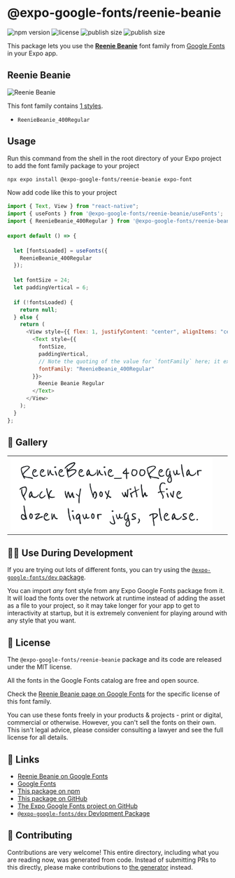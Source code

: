 # @expo-google-fonts/reenie-beanie

![npm version](https://flat.badgen.net/npm/v/@expo-google-fonts/reenie-beanie)
![license](https://flat.badgen.net/github/license/expo/google-fonts)
![publish size](https://flat.badgen.net/packagephobia/install/@expo-google-fonts/reenie-beanie)
![publish size](https://flat.badgen.net/packagephobia/publish/@expo-google-fonts/reenie-beanie)

This package lets you use the [**Reenie Beanie**](https://fonts.google.com/specimen/Reenie+Beanie) font family from [Google Fonts](https://fonts.google.com/) in your Expo app.

## Reenie Beanie

![Reenie Beanie](./font-family.png)

This font family contains [1 styles](#-gallery).

- `ReenieBeanie_400Regular`

## Usage

Run this command from the shell in the root directory of your Expo project to add the font family package to your project

```sh
npx expo install @expo-google-fonts/reenie-beanie expo-font
```

Now add code like this to your project

```js
import { Text, View } from "react-native";
import { useFonts } from '@expo-google-fonts/reenie-beanie/useFonts';
import { ReenieBeanie_400Regular } from '@expo-google-fonts/reenie-beanie/400Regular';

export default () => {

  let [fontsLoaded] = useFonts({
    ReenieBeanie_400Regular
  });

  let fontSize = 24;
  let paddingVertical = 6;

  if (!fontsLoaded) {
    return null;
  } else {
    return (
      <View style={{ flex: 1, justifyContent: "center", alignItems: "center" }}>
        <Text style={{
          fontSize,
          paddingVertical,
          // Note the quoting of the value for `fontFamily` here; it expects a string!
          fontFamily: "ReenieBeanie_400Regular"
        }}>
          Reenie Beanie Regular
        </Text>
      </View>
    );
  }
};
```

## 🔡 Gallery


||||
|-|-|-|
|![ReenieBeanie_400Regular](./400Regular/ReenieBeanie_400Regular.ttf.png)||||


## 👩‍💻 Use During Development

If you are trying out lots of different fonts, you can try using the [`@expo-google-fonts/dev` package](https://github.com/expo/google-fonts/tree/master/font-packages/dev#readme).

You can import _any_ font style from any Expo Google Fonts package from it. It will load the fonts over the network at runtime instead of adding the asset as a file to your project, so it may take longer for your app to get to interactivity at startup, but it is extremely convenient for playing around with any style that you want.


## 📖 License

The `@expo-google-fonts/reenie-beanie` package and its code are released under the MIT license.

All the fonts in the Google Fonts catalog are free and open source.

Check the [Reenie Beanie page on Google Fonts](https://fonts.google.com/specimen/Reenie+Beanie) for the specific license of this font family.

You can use these fonts freely in your products & projects - print or digital, commercial or otherwise. However, you can't sell the fonts on their own. This isn't legal advice, please consider consulting a lawyer and see the full license for all details.

## 🔗 Links

- [Reenie Beanie on Google Fonts](https://fonts.google.com/specimen/Reenie+Beanie)
- [Google Fonts](https://fonts.google.com/)
- [This package on npm](https://www.npmjs.com/package/@expo-google-fonts/reenie-beanie)
- [This package on GitHub](https://github.com/expo/google-fonts/tree/master/font-packages/reenie-beanie)
- [The Expo Google Fonts project on GitHub](https://github.com/expo/google-fonts)
- [`@expo-google-fonts/dev` Devlopment Package](https://github.com/expo/google-fonts/tree/master/font-packages/dev)

## 🤝 Contributing

Contributions are very welcome! This entire directory, including what you are reading now, was generated from code. Instead of submitting PRs to this directly, please make contributions to [the generator](https://github.com/expo/google-fonts/tree/master/packages/generator) instead.
